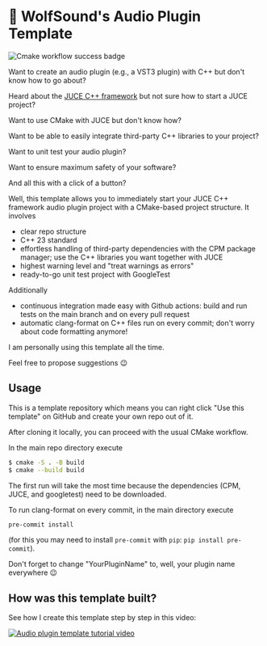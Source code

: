 # 🐺 WolfSound's Audio Plugin Template

![Cmake workflow success badge](https://github.com/JanWilczek/audio-plugin-template/actions/workflows/cmake.yml/badge.svg)

Want to create an audio plugin (e.g., a VST3 plugin) with C++ but don't know how to go about?

Heard about the [JUCE C++ framework](https://github.com/juce-framework/JUCE) but not sure how to start a JUCE project?

Want to use CMake with JUCE but don't know how?

Want to be able to easily integrate third-party C++ libraries to your project?

Want to unit test your audio plugin?

Want to ensure maximum safety of your software?

And all this with a click of a button?

Well, this template allows you to immediately start your JUCE C++ framework audio plugin project with a CMake-based project structure. It involves

* clear repo structure
* C++ 23 standard
* effortless handling of third-party dependencies with the CPM package manager; use the C++ libraries you want together with JUCE
* highest warning level and "treat warnings as errors"
* ready-to-go unit test project with GoogleTest

Additionally

* continuous integration made easy with Github actions: build and run tests on the main branch and on every pull request
* automatic clang-format on C++ files run on every commit; don't worry about code formatting anymore!

I am personally using this template all the time.

Feel free to propose suggestions 😉

## Usage

This is a template repository which means you can right click "Use this template" on GitHub and create your own repo out of it.

After cloning it locally, you can proceed with the usual CMake workflow.

In the main repo directory execute

```bash
$ cmake -S . -B build
$ cmake --build build
```

The first run will take the most time because the dependencies (CPM, JUCE, and googletest) need to be downloaded.

To run clang-format on every commit, in the main directory execute

```bash
pre-commit install
```

(for this you may need to install `pre-commit` with `pip`: `pip install pre-commit`).

Don't forget to change "YourPluginName" to, well, your plugin name everywhere 😉

## How was this template built?

See how I create this template step by step in this video:

[![Audio plugin template tutorial video](http://img.youtube.com/vi/Uq7Hwt18s3s/0.jpg)](https://www.youtube.com/watch?v=Uq7Hwt18s3s "Audio plugin template tutorial video")
